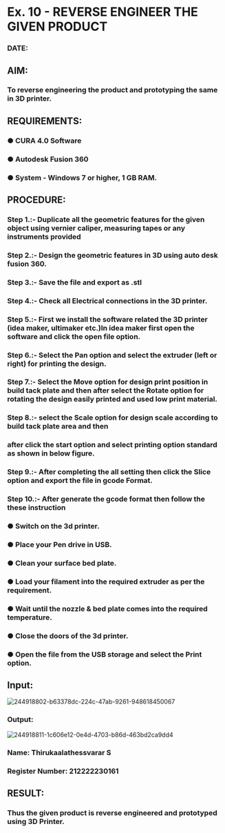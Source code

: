 # Ex. 10 - REVERSE ENGINEER THE GIVEN PRODUCT

### DATE: 

## AIM: 
### To reverse engineering the product and prototyping the same in 3D printer.

## REQUIREMENTS:
### ●	CURA 4.0 Software
### ●	 Autodesk Fusion 360
### ●	 System - Windows 7 or higher, 1 GB RAM.

## PROCEDURE:
### Step 1.:- Duplicate all the geometric features for the given object using vernier caliper, measuring tapes or any instruments provided
### Step 2.:- Design the geometric features in 3D using auto desk fusion 360.
### Step 3.:- Save the file and export as .stl
### Step 4.:- Check all Electrical connections in the 3D printer.
### Step 5.:- First we install the software related the 3D printer (idea maker, ultimaker etc.)In idea maker first open the software and click the open file option.
### Step 6.:- Select the Pan option and select the extruder (left or right) for printing the design.
### Step 7.:- Select the Move option for design print position in build tack plate and then after select the Rotate option for rotating the design easily printed and used low print material.
### Step 8.:- select the Scale option for design scale according to build tack plate area and then
### after click the start option and select printing option standard as shown in below figure.
### Step 9.:- After completing the all setting then click the Slice option and export the file in gcode Format.
### Step 10.:- After generate the gcode format then follow the these instruction 
  ###   ●	Switch on the 3d printer.
  ###   ●	Place your Pen drive in USB.
  ###   ●	Clean your surface bed plate.
  ###   ●	Load your filament into the required extruder as per the requirement.
  ###   ●	Wait until the nozzle & bed plate comes into the required temperature.
  ###   ●	Close the doors of the 3d printer.
  ###   ●	Open the file from the USB storage and select the Print option.

## Input:
![244918802-b63378dc-224c-47ab-9261-948618450067](https://github.com/Thirukaalathessvarar-S/Ex.-10---REVERSE-ENGINEER-THE-GIVEN-PRODUCT/assets/121166390/4b6ab7e5-8648-4f1f-aa6d-4a3d849ecabb)

### Output:
![244918811-1c606e12-0e4d-4703-b86d-463bd2ca9dd4](https://github.com/Thirukaalathessvarar-S/Ex.-10---REVERSE-ENGINEER-THE-GIVEN-PRODUCT/assets/121166390/ecbeed11-2e6f-4a0c-a6a6-bc1fc818d6b4)

### Name: Thirukaalathessvarar S
### Register Number: 212222230161

## RESULT:
###   Thus the given product is reverse engineered and prototyped using 3D Printer.
